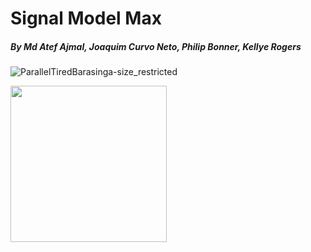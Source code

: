 # Signal Model Max
##### By Md Atef Ajmal, Joaquim Curvo Neto, Philip Bonner, Kellye Rogers
![ParallelTiredBarasinga-size_restricted](https://user-images.githubusercontent.com/62320593/96394137-432dc280-118f-11eb-80e1-32cc104453f2.gif)


<img src="https://user-images.githubusercontent.com/62320593/96394137-432dc280-118f-11eb-80e1-32cc104453f2.gif" width="250" height="250"/>
